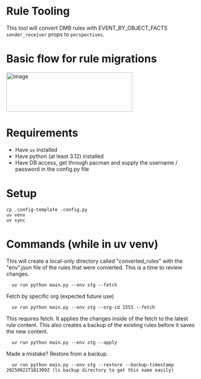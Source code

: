 # Rule Tooling

This tool will convert DMB rules with EVENT_BY_OBJECT_FACTS `sender_receiver` props to `perspectives`. 

# Basic flow for rule migrations
<img width="334" height="104" alt="image" src="https://github.com/user-attachments/assets/06b68a88-90a1-4ae2-973a-98c44597d9d6" />

# Requirements
- Have `uv` installed
- Have python (at least 3.12) installed
- Have DB access, get through pacman and supply the username / password in the config.py file

# Setup
```
cp .config-template .config.py
uv venv 
uv sync 
```

# Commands (while in uv venv)

This will create a local-only directory called "converted_rules" with the "env".json file of the rules that were converted. This is a time to review changes. 
```
  uv run python main.py --env stg --fetch
```

Fetch by specific org (expected future use)
```
  uv run python main.py --env stg --org-id 1553 --fetch
```

This requires fetch. It applies the changes inside of the fetch to the latest rule content. This also creates a backup of the existing rules before it saves the new content.
```
  uv run python main.py --env stg --apply 
```

Made a mistake? Restore from a backup.
```
  uv run python main.py --env stg --restore --backup-timestamp 20250822T181309Z (ls backup directory to get this name easily)
```
